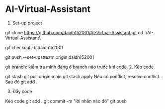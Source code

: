 # AI-Virtual-Assistant

1. Set-up project

git clone https://github.com/daidh152001/AI-Virtual-Assistant.git
cd .\AI-Virtual-Assistant\

git checkout -b daidh152001

git push --set-upstream origin daidh152001

git branch: kiểm tra mình đang ở branch nào trước khi code.
2. Kéo code

git stash
git pull origin main
git stash apply
Nếu có conflict, resolve conflict. Sau đó git add .

3. Đẩy code

Kéo code
git add .
git commit -m "lời nhắn nào đó"
git push
